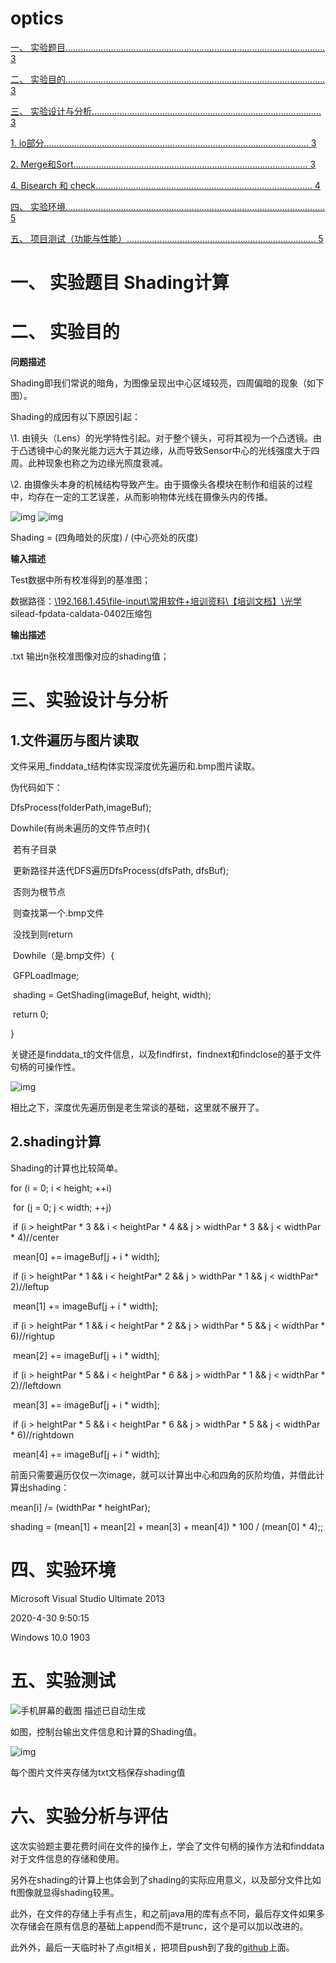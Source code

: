 # optics

[一、 实验题目....................................................................................................... 3](#_Toc9722)

[二、 实验目的....................................................................................................... 3](#_Toc32015)

[三、 实验设计与分析........................................................................................... 3](#_Toc25779)

[1. io部分......................................................................................................... 3](#_Toc27149)

[2. Merge和Sort............................................................................................. 3](#_Toc23650)

[4. Bisearch 和 check...................................................................................... 4](#_Toc6311)

[四、 实验环境....................................................................................................... 5](#_Toc6844)

[五、 项目测试（功能与性能）........................................................................... 5](#_Toc24004)

# 一、     实验题目 Shading计算

# 二、     实验目的 

**问题描述**

Shading即我们常说的暗角，为图像呈现出中心区域较亮，四周偏暗的现象（如下图）。

Shading的成因有以下原因引起：

\1. 由镜头（Lens）的光学特性引起。对于整个镜头，可将其视为一个凸透镜。由于凸透镜中心的聚光能力远大于其边缘，从而导致Sensor中心的光线强度大于四周。此种现象也称之为边缘光照度衰减。

\2. 由摄像头本身的机械结构导致产生。由于摄像头各模块在制作和组装的过程中，均存在一定的工艺误差，从而影响物体光线在摄像头内的传播。

![img](file:///C:/Users/lenovo/AppData/Local/Temp/msohtmlclip1/01/clip_image001.gif)      ![img](file:///C:/Users/lenovo/AppData/Local/Temp/msohtmlclip1/01/clip_image002.gif)

 

Shading = (四角暗处的灰度) / (中心亮处的灰度)

**输入描述**

Test数据中所有校准得到的基准图；

数据路径：[\\192.168.1.45\file-input\常用软件+培训资料\【培训文档】\光学](file://192.168.1.45/file-input/常用软件+培训资料/【培训文档】/光学) silead-fpdata-caldata-0402压缩包

**输出描述**

.txt 输出n张校准图像对应的shading值；

# 三、实验设计与分析

## 1.文件遍历与图片读取

文件采用_finddata_t结构体实现深度优先遍历和.bmp图片读取。

伪代码如下：

 

DfsProcess(folderPath,imageBuf);

Dowhile(有尚未遍历的文件节点时){

​       若有子目录

​           更新路径并迭代DFS遍历DfsProcess(dfsPath, dfsBuf);

​       否则为根节点

​           则查找第一个.bmp文件

​           没找到则return

​           Dowhile（是.bmp文件）{

​              GFPLoadImage;

​              shading = GetShading(imageBuf, height, width);

​              return 0;

}

 

关键还是finddata_t的文件信息，以及findfirst，findnext和findclose的基于文件句柄的可操作性。

![img](file:///C:/Users/lenovo/AppData/Local/Temp/msohtmlclip1/01/clip_image003.png)

相比之下，深度优先遍历倒是老生常谈的基础，这里就不展开了。

 

## 2.shading计算

Shading的计算也比较简单。

for (i = 0; i < height; ++i)

​       for (j = 0; j < width; ++j)

​           if (i > heightPar * 3 && i < heightPar * 4 && j > widthPar * 3 && j < widthPar * 4)//center

​              mean[0] += imageBuf[j + i * width];

​           if (i > heightPar * 1 && i < heightPar* 2 && j > widthPar * 1 && j < widthPar* 2)//leftup

​              mean[1] += imageBuf[j + i * width];

​           if (i > heightPar * 1 && i < heightPar * 2 && j > widthPar * 5 && j < widthPar * 6)//rightup

​              mean[2] += imageBuf[j + i * width];

​           if (i > heightPar * 5 && i < heightPar * 6 && j > widthPar * 1 && j < widthPar * 2)//leftdown

​              mean[3] += imageBuf[j + i * width];

​           if (i > heightPar * 5 && i < heightPar * 6 && j > widthPar * 5 && j < widthPar * 6)//rightdown

​              mean[4] += imageBuf[j + i * width];

 

前面只需要遍历仅仅一次image，就可以计算出中心和四角的灰阶均值，并借此计算出shading：

mean[i] /= (widthPar * heightPar);

shading = (mean[1] + mean[2] + mean[3] + mean[4]) * 100 / (mean[0] * 4);;

# 四、实验环境

 

Microsoft Visual Studio Ultimate 2013 

2020-4-30 9:50:15

Windows 10.0 1903

# 五、实验测试

![手机屏幕的截图  描述已自动生成](file:///C:/Users/lenovo/AppData/Local/Temp/msohtmlclip1/01/clip_image005.png)

如图，控制台输出文件信息和计算的Shading值。

![img](file:///C:/Users/lenovo/AppData/Local/Temp/msohtmlclip1/01/clip_image007.png)

每个图片文件夹存储为txt文档保存shading值

# 六、实验分析与评估

这次实验题主要花费时间在文件的操作上，学会了文件句柄的操作方法和finddata对于文件信息的存储和使用。

另外在shading的计算上也体会到了shading的实际应用意义，以及部分文件比如ft图像就显得shading较黑。

此外，在文件的存储上手有点生，和之前java用的库有点不同，最后存文件如果多次存储会在原有信息的基础上append而不是trunc，这个是可以加以改进的。

 

 

 

 

此外外，最后一天临时补了点git相关，把项目push到了我的[github](https://github.com/pqsworld/optics)上面。
